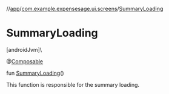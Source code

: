 //[app](../../index.md)/[com.example.expensesage.ui.screens](index.md)/[SummaryLoading](-summary-loading.md)

# SummaryLoading

[androidJvm]\

@[Composable](https://developer.android.com/reference/kotlin/androidx/compose/runtime/Composable.html)

fun [SummaryLoading](-summary-loading.md)()

This function is responsible for the summary loading.
